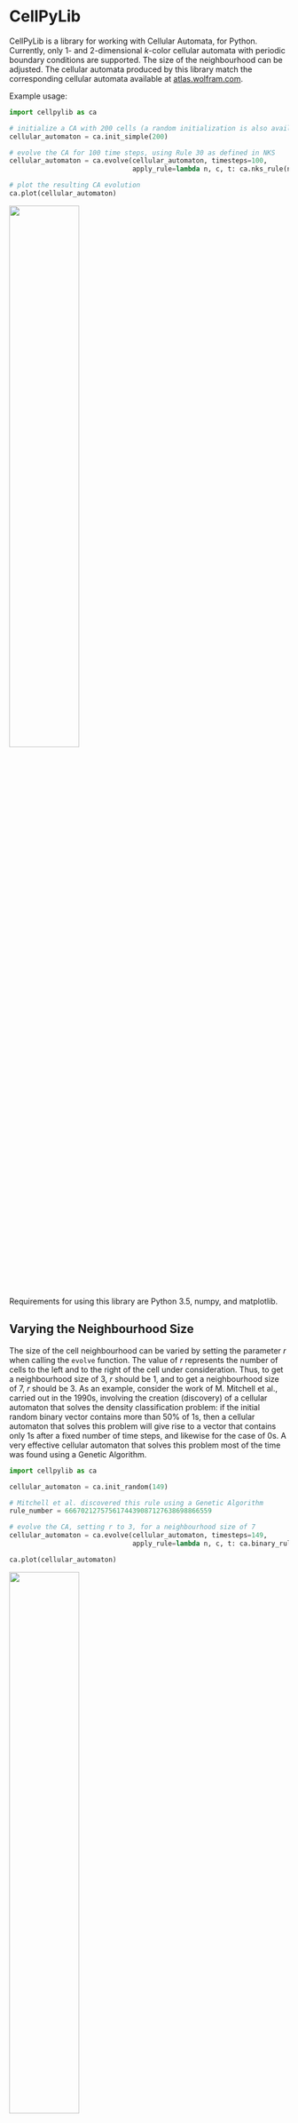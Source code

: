 CellPyLib
=========

CellPyLib is a library for working with Cellular Automata, for Python. Currently, only 1- and 2-dimensional _k_-color 
cellular automata with periodic boundary conditions are supported. The size of the neighbourhood can be adjusted. The 
cellular automata produced by this library match the corresponding cellular automata available 
at [atlas.wolfram.com](http://atlas.wolfram.com).

Example usage:
```python
import cellpylib as ca

# initialize a CA with 200 cells (a random initialization is also available) 
cellular_automaton = ca.init_simple(200)

# evolve the CA for 100 time steps, using Rule 30 as defined in NKS
cellular_automaton = ca.evolve(cellular_automaton, timesteps=100, 
                               apply_rule=lambda n, c, t: ca.nks_rule(n, 30))

# plot the resulting CA evolution
ca.plot(cellular_automaton)

```

<img src="https://raw.githubusercontent.com/lantunes/cellpylib/master/resources/rule30.png" width="50%"/>

Requirements for using this library are Python 3.5, numpy, and matplotlib.

## Varying the Neighbourhood Size

The size of the cell neighbourhood can be varied by setting the parameter _*r*_ when calling the `evolve` function. The
value of _*r*_ represents the number of cells to the left and to the right of the cell under consideration. Thus, to
get a neighbourhood size of 3, _*r*_ should be 1, and to get a neighbourhood size of 7, _*r*_ should be 3.
As an example, consider the work of M. Mitchell et al., carried out in the 1990s, involving the creation (discovery) of
a cellular automaton that solves the density classification problem: if the initial random binary vector contains 
more than 50% of 1s, then a cellular automaton that solves this problem will give rise to a vector that contains only
1s after a fixed number of time steps, and likewise for the case of 0s. A very effective cellular automaton that solves
this problem most of the time was found using a Genetic Algorithm.

```python
import cellpylib as ca

cellular_automaton = ca.init_random(149)

# Mitchell et al. discovered this rule using a Genetic Algorithm
rule_number = 6667021275756174439087127638698866559

# evolve the CA, setting r to 3, for a neighbourhood size of 7
cellular_automaton = ca.evolve(cellular_automaton, timesteps=149,
                               apply_rule=lambda n, c, t: ca.binary_rule(n, rule_number), r=3)

ca.plot(cellular_automaton)
```
<img src="https://raw.githubusercontent.com/lantunes/cellpylib/master/resources/density_classification.png" width="50%"/>

For more information, see:

> Melanie Mitchell, James P. Crutchfield, and Rajarshi Das, "Evolving Cellular Automata with Genetic Algorithms: A Review of Recent Work", In Proceedings of the First International Conference on Evolutionary Computation and Its Applications (EvCA'96), Russian Academy of Sciences (1996).

## Varying the Number of Colors

The number of states, or colors, that a cell can adopt is given by _k_. For example, a binary cellular automaton, in which a cell can 
assume only values of 0 and 1, has _k_ = 2. CellPyLib supports any value of _k_. A built-in function, `totalistic_rule`,
is an implementation of the [Totalistic cellular automaton rule](http://mathworld.wolfram.com/TotalisticCellularAutomaton.html), 
as described in [Wolfram's NKS](https://www.wolframscience.com/nks/). The code snippet below illustrates using this rule. 
A value of _k_ of 3 is used, but any value between (and including) 2 and 36 is currently supported. The rule number is 
given in base 10 but is interpreted as the rule in base _k_ (thus rule 777 corresponds to '1001210' when _k_ = 3).

```python
import cellpylib as ca

cellular_automaton = ca.init_simple(200)

# evolve the CA, using totalistic rule 777 for a 3-color CA
cellular_automaton = ca.evolve(cellular_automaton, timesteps=100,
                               apply_rule=lambda n, c, t: ca.totalistic_rule(n, k=3, rule=777))

ca.plot(cellular_automaton)
```

<img src="https://raw.githubusercontent.com/lantunes/cellpylib/master/resources/tot3_rule777.png" width="50%"/>

## Rule Tables

One way to specify cellular automata rules is with rule tables. Rule tables are enumerations of all possible 
neighbourhood states together with their cell state mappings. For any given neighbourhood state, a rule table provides 
the associated cell state value. CellPyLib provides a built-in function for creating random rule tables. The following
snippet demonstrates its usage:
```python
import cellpylib as ca

rule_table, actual_lambda, quiescent_state = ca.random_rule_table(lambda_val=0.45, k=4, r=2,
                                                                  strong_quiescence=True, isotropic=True)

cellular_automaton = ca.init_random(128, k=4)

# use the built-in table_rule to use the generated rule table
cellular_automaton = ca.evolve(cellular_automaton, timesteps=200,
                               apply_rule=lambda n, c, t: ca.table_rule(n, rule_table), r=2)
```
The following plots demonstrate the effect of varying the lambda parameter:

<img src="https://raw.githubusercontent.com/lantunes/cellpylib/master/resources/phase_transition.png" width="100%"/>

C. G. Langton describes the lambda parameter, and the transition from order to criticality to chaos in cellular 
automata while varying the lambda parameter, in the paper:

> Langton, C. G. (1990). Computation at the edge of chaos: phase transitions and emergent computation. Physica D: Nonlinear Phenomena, 42(1-3), 12-37.

## Measures of Complexity

CellPyLib provides various built-in functions which can act as measures of complexity in the cellular automata being
examined.

### Average Cell Entropy

Average cell entropy can reveal something about the presence of information within cellular automata dynamics. The 
built-in function `average_cell_entropy` provides the average Shannon entropy per single cell in a given cellular 
automaton. The following snippet demonstrates the calculation of the average cell entropy:

```python
import cellpylib as ca

cellular_automaton = ca.init_random(200)

cellular_automaton = ca.evolve(cellular_automaton, timesteps=1000,
                               apply_rule=lambda n, c, t: ca.nks_rule(n, 30))

# calculate the average cell entropy; the value will be ~0.999 in this case
avg_cell_entropy = ca.average_cell_entropy(cellular_automaton)
```

The following plots illustrate how average cell entropy changes as a function of lambda:

<img src="https://raw.githubusercontent.com/lantunes/cellpylib/master/resources/avg_cell_entropy.png" width="100%"/>

### Average Mutual Information

The degree to which a cell state is correlated to its state in the next time step can be described using mutual 
information. Ideal levels of correlation are required for effective processing of information. The built-in function 
`average_mutual_information` provides the average mutual information between a cell and itself in the next time step 
(the temporal distance can be adjusted). The following snippet demonstrates the calculation of the average mutual 
information:

```python
import cellpylib as ca

cellular_automaton = ca.init_random(200)

cellular_automaton = ca.evolve(cellular_automaton, timesteps=1000,
                               apply_rule=lambda n, c, t: ca.nks_rule(n, 30))

# calculate the average mutual information between a cell and itself in the next time step
avg_mutual_information = ca.average_mutual_information(cellular_automaton)
```

The following plots illustrate how average mutual information changes as a function of lambda:

<img src="https://raw.githubusercontent.com/lantunes/cellpylib/master/resources/avg_mutual_information.png" width="100%"/>

## 2D Cellular Automata

CellPyLib supports 2-dimensional cellular automata with periodic boundary conditions. The number of states, _k_, can be
any whole number. The neighbourhood radius, _r_, can also be any whole number, and both Moore and von Neumann 
neighbourhood types are supported. The following snippet demonstrates creating a 2D totalistic cellular automaton:

```python
import cellpylib as ca

# initialize a 60x60 2D cellular automaton 
cellular_automaton = ca.init_simple2d(60, 60)

# evolve the cellular automaton for 30 time steps, 
#  applying totalistic rule 126 to each cell with a Moore neighbourhood
cellular_automaton = ca.evolve2d(cellular_automaton, timesteps=30, neighbourhood='Moore',
                               apply_rule=lambda n, c, t: ca.totalistic_rule(n, k=2, rule=126))

ca.plot2d(cellular_automaton)
```

The `plot2D` function plots the state of the cellular automaton at the final time step:

<img src="https://raw.githubusercontent.com/lantunes/cellpylib/master/resources/tot_rule126_2d_moore.png" width="30%"/>

### Conway's Game of Life

There are a number of built-in plotting functions for 2D cellular automata. For example, `plot2d_animate` will animate 
the evolution of the cellular automaton. This is illustrated in the following snippet, which demonstrates the built-in 
Game of Life rule:

```python
import cellpylib as ca

# Glider
cellular_automaton = ca.init_simple2d(60, 60)
cellular_automaton[0][28][30] = 1
cellular_automaton[0][29][31] = 1
cellular_automaton[0][30][29] = 1
cellular_automaton[0][30][31] = 1

# Blinker
cellular_automaton[0][40][15] = 1
cellular_automaton[0][40][16] = 1
cellular_automaton[0][40][17] = 1

# Light Weight Space Ship (LWSS)
cellular_automaton[0][18][45] = 1
cellular_automaton[0][18][48] = 1
cellular_automaton[0][19][44] = 1
cellular_automaton[0][20][44] = 1
cellular_automaton[0][21][44] = 1
cellular_automaton[0][21][45] = 1
cellular_automaton[0][21][46] = 1
cellular_automaton[0][21][47] = 1
cellular_automaton[0][20][48] = 1

# evolve the cellular automaton for 60 time steps
cellular_automaton = ca.evolve2d(cellular_automaton, timesteps=60, neighbourhood='Moore',
                                 apply_rule=ca.game_of_life_rule)

ca.plot2d_animate(cellular_automaton)
```

<img src="https://raw.githubusercontent.com/lantunes/cellpylib/master/resources/game_of_life.gif" width="65%"/>
